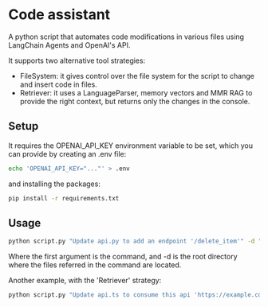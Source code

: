 # Code assistant
A python script that automates code modifications in various files using LangChain Agents and OpenAI's API.

It supports two alternative tool strategies: 
- FileSystem: it gives control over the file system for the script to change and insert code in files.
- Retriever: it uses a LanguageParser, memory vectors and MMR RAG to provide the right context, but returns only the changes in the console.

## Setup
It requires the OPENAI_API_KEY environment variable to be set, which you can provide by creating an .env file:
```bash
echo 'OPENAI_API_KEY="..."' > .env
```

and installing the packages:  
```bash
pip install -r requirements.txt
```


## Usage
```bash
python script.py "Update api.py to add an endpoint '/delete_item'" -d "../project"
```

Where the first argument is the command, and -d is the root directory where the files referred in the command are located.

Another example, with the 'Retriever' strategy:
```bash
python script.py "Update api.ts to consume this api 'https://example.com'" -d "../project" -t "Retriever"
```